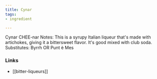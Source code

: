 ```yaml
---
title: Cynar
tags:
- ingredient

---
```

Cynar CHEE-nar Notes: This is a syrupy Italian liqueur that's made with artichokes, giving it a bittersweet flavor. It's good mixed with club soda. Substitutes: Byrrh OR Punt è Mes

### Links

* [[bitter-liqueurs]]
